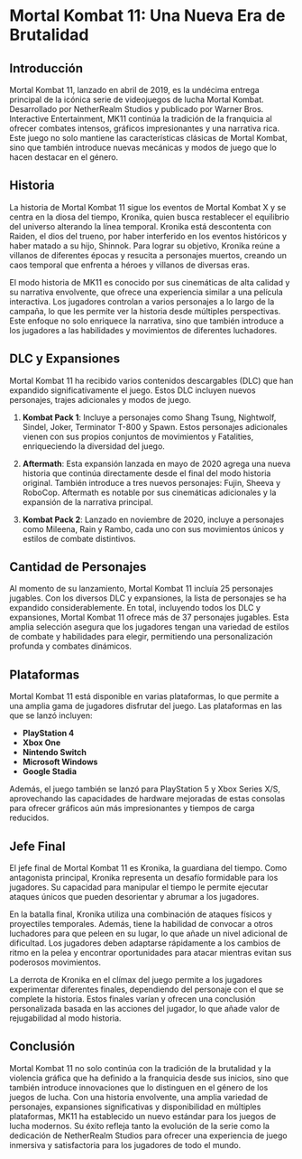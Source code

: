 # Mortal Kombat 11: Una Nueva Era de Brutalidad

## Introducción

Mortal Kombat 11, lanzado en abril de 2019, es la undécima entrega principal de la icónica serie de videojuegos de lucha Mortal Kombat. Desarrollado por NetherRealm Studios y publicado por Warner Bros. Interactive Entertainment, MK11 continúa la tradición de la franquicia al ofrecer combates intensos, gráficos impresionantes y una narrativa rica. Este juego no solo mantiene las características clásicas de Mortal Kombat, sino que también introduce nuevas mecánicas y modos de juego que lo hacen destacar en el género.

## Historia

La historia de Mortal Kombat 11 sigue los eventos de Mortal Kombat X y se centra en la diosa del tiempo, Kronika, quien busca restablecer el equilibrio del universo alterando la línea temporal. Kronika está descontenta con Raiden, el dios del trueno, por haber interferido en los eventos históricos y haber matado a su hijo, Shinnok. Para lograr su objetivo, Kronika reúne a villanos de diferentes épocas y resucita a personajes muertos, creando un caos temporal que enfrenta a héroes y villanos de diversas eras.

El modo historia de MK11 es conocido por sus cinemáticas de alta calidad y su narrativa envolvente, que ofrece una experiencia similar a una película interactiva. Los jugadores controlan a varios personajes a lo largo de la campaña, lo que les permite ver la historia desde múltiples perspectivas. Este enfoque no solo enriquece la narrativa, sino que también introduce a los jugadores a las habilidades y movimientos de diferentes luchadores.

## DLC y Expansiones

Mortal Kombat 11 ha recibido varios contenidos descargables (DLC) que han expandido significativamente el juego. Estos DLC incluyen nuevos personajes, trajes adicionales y modos de juego. 

1. **Kombat Pack 1**: Incluye a personajes como Shang Tsung, Nightwolf, Sindel, Joker, Terminator T-800 y Spawn. Estos personajes adicionales vienen con sus propios conjuntos de movimientos y Fatalities, enriqueciendo la diversidad del juego.

2. **Aftermath**: Esta expansión lanzada en mayo de 2020 agrega una nueva historia que continúa directamente desde el final del modo historia original. También introduce a tres nuevos personajes: Fujin, Sheeva y RoboCop. Aftermath es notable por sus cinemáticas adicionales y la expansión de la narrativa principal.

3. **Kombat Pack 2**: Lanzado en noviembre de 2020, incluye a personajes como Mileena, Rain y Rambo, cada uno con sus movimientos únicos y estilos de combate distintivos.

## Cantidad de Personajes

Al momento de su lanzamiento, Mortal Kombat 11 incluía 25 personajes jugables. Con los diversos DLC y expansiones, la lista de personajes se ha expandido considerablemente. En total, incluyendo todos los DLC y expansiones, Mortal Kombat 11 ofrece más de 37 personajes jugables. Esta amplia selección asegura que los jugadores tengan una variedad de estilos de combate y habilidades para elegir, permitiendo una personalización profunda y combates dinámicos.

## Plataformas

Mortal Kombat 11 está disponible en varias plataformas, lo que permite a una amplia gama de jugadores disfrutar del juego. Las plataformas en las que se lanzó incluyen:

- **PlayStation 4**
- **Xbox One**
- **Nintendo Switch**
- **Microsoft Windows**
- **Google Stadia**

Además, el juego también se lanzó para PlayStation 5 y Xbox Series X/S, aprovechando las capacidades de hardware mejoradas de estas consolas para ofrecer gráficos aún más impresionantes y tiempos de carga reducidos.

## Jefe Final

El jefe final de Mortal Kombat 11 es Kronika, la guardiana del tiempo. Como antagonista principal, Kronika representa un desafío formidable para los jugadores. Su capacidad para manipular el tiempo le permite ejecutar ataques únicos que pueden desorientar y abrumar a los jugadores.

En la batalla final, Kronika utiliza una combinación de ataques físicos y proyectiles temporales. Además, tiene la habilidad de convocar a otros luchadores para que peleen en su lugar, lo que añade un nivel adicional de dificultad. Los jugadores deben adaptarse rápidamente a los cambios de ritmo en la pelea y encontrar oportunidades para atacar mientras evitan sus poderosos movimientos.

La derrota de Kronika en el clímax del juego permite a los jugadores experimentar diferentes finales, dependiendo del personaje con el que se complete la historia. Estos finales varían y ofrecen una conclusión personalizada basada en las acciones del jugador, lo que añade valor de rejugabilidad al modo historia.

## Conclusión

Mortal Kombat 11 no solo continúa con la tradición de la brutalidad y la violencia gráfica que ha definido a la franquicia desde sus inicios, sino que también introduce innovaciones que lo distinguen en el género de los juegos de lucha. Con una historia envolvente, una amplia variedad de personajes, expansiones significativas y disponibilidad en múltiples plataformas, MK11 ha establecido un nuevo estándar para los juegos de lucha modernos. Su éxito refleja tanto la evolución de la serie como la dedicación de NetherRealm Studios para ofrecer una experiencia de juego inmersiva y satisfactoria para los jugadores de todo el mundo.